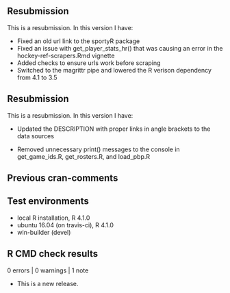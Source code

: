 ##  Resubmission
This is a resubmission. In this version I have:

* Fixed an old url link to the sportyR package
* Fixed an issue with get_player_stats_hr() that was causing an error in the hockey-ref-scrapers.Rmd vignette
* Added checks to ensure urls work before scraping
* Switched to the magrittr pipe and lowered the R verison dependency from 4.1 to 3.5

## Resubmission
This is a resubmission. In this version I have:

* Updated the DESCRIPTION with proper links in angle brackets to the data sources

* Removed unnecessary print() messages to the console in get_game_ids.R, get_rosters.R, and load_pbp.R


## Previous cran-comments

## Test environments
* local R installation, R 4.1.0
* ubuntu 16.04 (on travis-ci), R 4.1.0
* win-builder (devel)

## R CMD check results

0 errors | 0 warnings | 1 note

* This is a new release.
